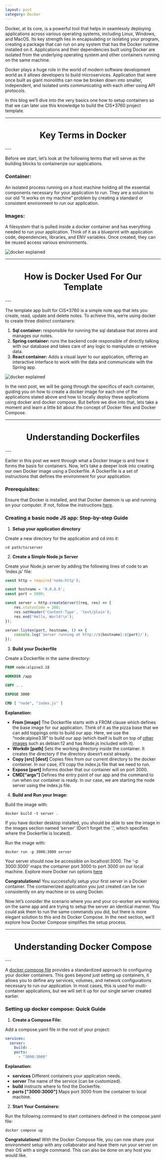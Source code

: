 ```yaml
---
layout: post
category: Docker
---
```


Docker, at its core, is a powerful tool that helps in seamlessly deploying applications across various operating systems, including Linux, Windows, and MacOS. Its key strength lies in encapsulating or isolating your program, creating a package that can run on any system that has the Docker runtime installed on it. Applications and their dependencies built using Docker are isolated from the underlying operating system and other containers running on the same machine.

Docker plays a huge role in the world of modern software development world as it allows developers to build microservices. Application that were once built as giant monoliths can now be broken down into smaller, independent, and isolated units communicating with each other using API protocols.

In this blog we’ll dive into the very basics one how to setup containers so that we can later use this knowledge to build the CIS*3760 project template.

---
<h1 align="center">Key Terms in Docker</h1>
---

Before we start, let’s look at the following terms that will serve as the building blocks to containerize our applications.

### Container: 
An isolated process running on a host machine holding all the essential components necessary for your application to run. They are a solution to our old “it works on my machine” problem by creating a standard or consistent environment to run our application.

### Images:
A filesystem that is pulled inside a docker container and has everything needed to run your application. Think of it as a blueprint with application code, dependencies, libraries, and ENV variables. Once created, they can be reused access various environments.

![docker explained]({{site.baseurl}}/assets/img/understand-docker.png)

---
<h1 align="center">How is Docker Used For Our Template</h1>
---

The template app built for CIS*3760 is a simple note app that lets you create, read, update and delete notes. To achieve this, we’re using docker to create three distinct containers:

1. **Sql container:** responsible for running the sql database that stores and manages our notes.
2. **Spring container:** runs the backend code responsible of directly talking with our database and takes care of any logic to manipulate or retrieve data.
3. **React container:** Adds a visual layer to our application, offering an interactive interface to work with the data and communicate with the Spring app.

![docker explained]({{site.baseurl}}/assets/img/app-setup-1.png)

In the next post, we will be going through the specifics of each container, guiding you on how to create a docker image for each one of the applications stated above and how to locally deploy these applications using docker and docker compose. But before we dive into that, lets take a moment and learn a little bit about the concept of Docker files and Docker Compose.

---
<h1 align="center">Understanding Dockerfiles</h1>
---

Earlier in this post we went through what a Docker Image is and how it forms the basis for containers. Now, let’s take a deeper look into creating our own Docker image using a Dockerfile. A Dockerfile is a set of instructions that defines the environment for your application.

### Prerequisites:

Ensure that Docker is installed, and that Docker daemon is up and running on your computer. If not, follow the instructions [here](https://www.docker.com/get-started/).

### Creating a basic node JS app: Step-by-step Guide

1. **Setup your application directory**

Create a new directory for the application and cd into it:

```cd path/to/server```

2. **Create a Simple Node.js Server**

Create your Node.js server by adding the following lines of code to an ‘index.js’ file:

```javascript
const http = require('node:http');

const hostname = '0.0.0.0';
const port = 3000;

const server = http.createServer((req, res) => {
    res.statusCode = 200;
    res.setHeader('Content-Type', 'text/plain');
    res.end('Hello, World!\n');
});

server.listen(port, hostname, () => {
    console.log(`Server running at http://${hostname}:${port}/`);
});
```

3. **Build your Dockerfile**

Create a Dockerfile in the same directory:

```Dockerfile
FROM node:alpine3.18

WORKDIR /app

COPY . .

EXPOSE 3000

CMD [ "node", "index.js" ]
```

**Explanation:**
- **From [image]** The Dockerfile starts with a FROM clause which defines the base image for our application. Think of it as the pizza base that we can add toppings onto to build our app. Here, we use the “node:alpine3.18” to build our app (which itself is built on top of [other images](https://hub.docker.com/layers/library/node/latest/images/sha256-a9446b301e5c5f20835a3d8df0d31d25e7a86ffe50e97556036bf1f5e638deea?context=explore) such as debian:12 and has Node.js included with it).
- **Workdir [path]** Sets the working directory inside the container. It creates the directory if the directory doesn’t exist already.
- **Copy [src] [dest]** Copies files from our current directory to the docker container. In our case, it’ll copy the index.js file that we need to run.
- **Expose [port]** Informs docker that our container will on port 3000.
- **CMD[“args”]** Defines the entry point of our app and the command to run when our container is ready. In our case, we are starting the node server using the index.js file.

4. **Build and Run your Image:**

Build the image with:

```docker build -t server .```

If you have docker desktop installed, you should be able to see the image in the images section named ‘server’ (Don’t forget the ‘.’, which specifies where the Dockerfile is located).

Run the image with:

```docker run -p 3000:3000 server```

Your server should now be accessible on localhost:3000. The ‘-p 3000:3000’ maps the container port 3000 to port 3000 on our local machine. Explore more Docker run options [here](https://docs.docker.com/engine/reference/commandline/run/)

**Congratulations!** You successfully setup your first server in a Docker container. The containerized application you just created can be run consistently on any machine or os using Docker.

Now let’s consider the scenario where you and your co-worker are working on the same app and are trying to setup the server an identical manner. You could ask them to run the same commands you did, but there is more elegant solution to this and its Docker Compose. In the next section, we’ll explore how Docker Compose simplifies the setup process.

---
<h1 align="center">Understanding Docker Compose</h1>
---

A [docker compose file](https://docs.docker.com/compose/compose-file/) provides a standardized approach to configuring your docker containers. This goes beyond just setting up containers, it allows you to define any services, volumes, and network configurations necessary to run our application. In most cases, this is used for multi-container applications, but we will set it up for our single server created earlier.

### Setting up docker compose: Quick Guide

1. **Create a Compose File:**

Add a compose.yaml file in the root of your project:

```yaml
services:
  server:
    build: .
    ports:
      - "3000:3000"
```

**Explanation:**
- **services** Different containers your application needs.
- **server** The name of the service (can be customized).
- **build**  instructs where to find the Dockerfile.
- **ports ["3000:3000"]** Maps port 3000 from the container to local machine.

2. **Start Your Containers:**

Run the following command to start containers defined in the compose.yaml file:

```
docker compose up
```

**Congratulations!** With the Docker Compose file, you can now share your environment setup with any collaborator and have them run your server on their OS with a single command. This can also be done on any host you would like.
